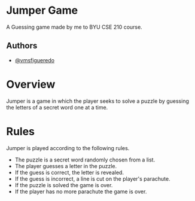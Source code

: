 
# Jumper Game

A Guessing game made by me to BYU CSE 210 course.

## Authors

- [@vmsfigueredo](https://www.github.com/vmsfigueredo)

# Overview

Jumper is a game in which the player seeks to solve a puzzle by guessing the letters of a secret word one at a time.

# Rules
Jumper is played according to the following rules.

- The puzzle is a secret word randomly chosen from a list.
- The player guesses a letter in the puzzle.
- If the guess is correct, the letter is revealed.
- If the guess is incorrect, a line is cut on the player's parachute.
- If the puzzle is solved the game is over.
- If the player has no more parachute the game is over.